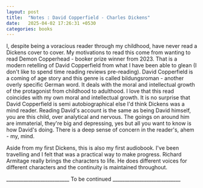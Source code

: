 ```yaml
---
layout: post
title:  "Notes : David Copperfield - Charles Dickens"
date:   2025-04-02 17:26:31 +0530
categories: books
---
```


I, despite being a voracious reader through my childhood, have never read a Dickens cover to cover. 
My motivations to read this come from wanting to read Demon Copperhead - booker prize winner from 2023. That is a modern retelling of David Copperfield from what I have been able to glean (I don't like to spend time reading reviews pre-reading). 
David Copperfield is a coming of age story and this genre is called bildungsroman - another overly specific German word. It deals with the moral and intellectual growth of the protagonist from childhood to adulthood. I love that this read coincides with my own moral and intellectual growth. 
It is no surprise that David Copperfield is semi autobiographical else I'd think Dickens was a mind reader. Reading David's account is the same as being David himself, you are this child, over analytical and nervous. The goings on around him are immaterial, they're big and depressing, yes but all you want to know is how David's doing. There is a deep sense of concern in the reader's, ahem - my, mind. 

Aside from my first Dickens, this is also my first audiobook. I've been travelling and I felt that was a practical way to make progress. Richard Armitage really brings the characters to life. He does different voices for different characters and the continuity is maintained throughout. 




__________________________ To be continued ____________________________




